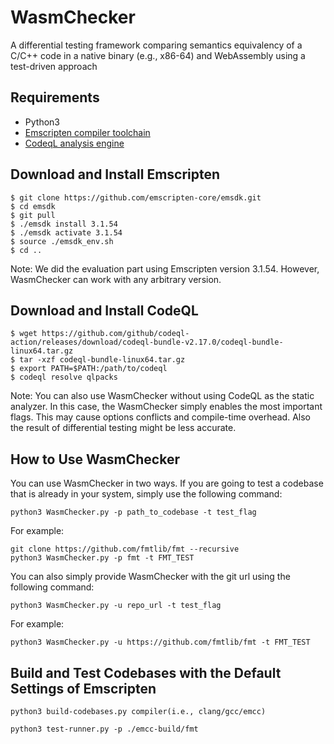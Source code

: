 # WasmChecker
A differential testing framework comparing semantics equivalency of a C/C++ code in a native binary (e.g., x86-64) and WebAssembly using a test-driven approach

## Requirements
- Python3
- [Emscripten compiler toolchain](https://emscripten.org)
- [CodeqL analysis engine](https://codeql.github.com)

## Download and Install Emscripten
```
$ git clone https://github.com/emscripten-core/emsdk.git
$ cd emsdk
$ git pull
$ ./emsdk install 3.1.54
$ ./emsdk activate 3.1.54
$ source ./emsdk_env.sh
$ cd ..
```
Note: We did the evaluation part using Emscripten version 3.1.54. However, WasmChecker can work with any arbitrary version. 

## Download and Install CodeQL
```
$ wget https://github.com/github/codeql-action/releases/download/codeql-bundle-v2.17.0/codeql-bundle-linux64.tar.gz
$ tar -xzf codeql-bundle-linux64.tar.gz 
$ export PATH=$PATH:/path/to/codeql
$ codeql resolve qlpacks
```
Note: You can also use WasmChecker without using CodeQL as the static analyzer. In this case, the WasmChecker simply enables the most important flags. This may cause options conflicts and compile-time overhead. Also the result of differential testing might be less accurate. 

## How to Use WasmChecker
You can use WasmChecker in two ways. If you are going to test a codebase that is already in your system, simply use the following command:
```
python3 WasmChecker.py -p path_to_codebase -t test_flag
```
For example:
```
git clone https://github.com/fmtlib/fmt --recursive
python3 WasmChecker.py -p fmt -t FMT_TEST
```
You can also simply provide WasmChecker with the git url using the following command:
```
python3 WasmChecker.py -u repo_url -t test_flag
```
For example:
```
python3 WasmChecker.py -u https://github.com/fmtlib/fmt -t FMT_TEST
```

## Build and Test Codebases with the Default Settings of Emscripten

```python3 build-codebases.py compiler(i.e., clang/gcc/emcc)```

```python3 test-runner.py -p ./emcc-build/fmt```
